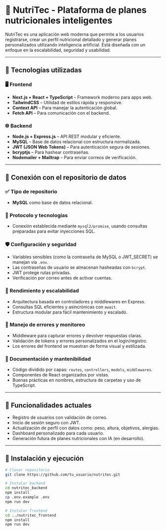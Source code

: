 # 🥦 NutriTec - Plataforma de planes nutricionales inteligentes

NutriTec es una aplicación web moderna que permite a los usuarios registrarse, crear un perfil nutricional detallado y generar planes personalizados utilizando inteligencia artificial. Está diseñada con un enfoque en la escalabilidad, seguridad y usabilidad.

---

## 📌 Tecnologías utilizadas

### 🖥️ Frontend
- **Next.js + React + TypeScript** – Framework moderno para apps web.
- **TailwindCSS** – Utilidad de estilos rápida y responsive.
- **Context API** – Para manejar la autenticación global.
- **Fetch API** – Para comunicación con el backend.

### 🌐 Backend
- **Node.js + Express.js** – API REST modular y eficiente.
- **MySQL** – Base de datos relacional con estructura normalizada.
- **JWT (JSON Web Tokens)** – Para autenticación segura de sesiones.
- **bcryptjs** – Para hashear contraseñas.
- **Nodemailer + Mailtrap** – Para enviar correos de verificación.

---

## 🔐 Conexión con el repositorio de datos

### ✅ Tipo de repositorio
- **MySQL** como base de datos relacional.

### 🔗 Protocolo y tecnologías
- Conexión establecida mediante `mysql2/promise`, usando consultas preparadas para evitar inyecciones SQL.

### 🛡️ Configuración y seguridad
- Variables sensibles (como la contraseña de MySQL o JWT_SECRET) se manejan vía `.env`.
- Las contraseñas de usuario se almacenan hasheadas con `bcrypt`.
- JWT protege rutas privadas.
- Verificación por correo antes de activar cuentas.

### 🚀 Rendimiento y escalabilidad
- Arquitectura basada en controladores y middlewares en Express.
- Consultas SQL eficientes y asincrónicas con `await`.
- Estructura modular para fácil mantenimiento y escalado.

### 🧩 Manejo de errores y monitoreo
- Middleware para capturar errores y devolver respuestas claras.
- Validación de tokens y errores personalizados en el login/registro.
- Los errores del frontend se muestran de forma visual y estilizada.

### 🧾 Documentación y mantenibilidad
- Código dividido por capas: `routes`, `controllers`, `models`, `middlewares`.
- Componentes de React organizados por vistas.
- Buenas prácticas en nombres, estructura de carpetas y uso de TypeScript.

---

## 🚀 Funcionalidades actuales

- Registro de usuarios con validación de correo.
- Inicio de sesión seguro con JWT.
- Actualización de perfil con datos como: peso, altura, objetivos, alergias.
- Dashboard personalizado para cada usuario.
- Generación futura de planes nutricionales con IA (en desarrollo).

---

## 🔧 Instalación y ejecución

```bash
# Clonar repositorio
git clone https://github.com/tu_usuario/nutritec.git

# Instalar backend
cd nutritec_backend
npm install
cp .env.example .env
npm run dev

# Instalar frontend
cd ../nutritec_frontend
npm install
npm run dev
